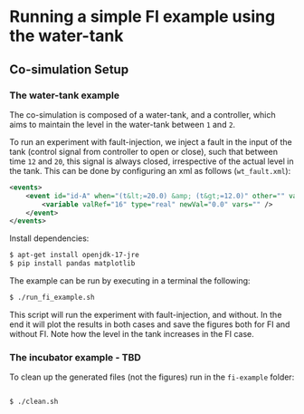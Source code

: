 # Running a simple FI example using the water-tank

## Co-simulation Setup

### The water-tank example

The co-simulation is composed of a water-tank, and a controller, which aims to maintain the level in the water-tank between ```1``` and ```2```. 

To run an experiment with fault-injection, we inject a fault in the input of the tank (control signal from controller to open or close), such that between time ```12``` and ```20```, this signal is always closed, irrespective of the actual level in the tank. 
This can be done by configuring an xml as follows (```wt_fault.xml```):

```xml
<events>
    <event id="id-A" when="(t&lt;=20.0) &amp; (t&gt;=12.0)" other="" vars="">
        <variable valRef="16" type="real" newVal="0.0" vars="" />
    </event>
</events>
```

Install dependencies:

```bash
$ apt-get install openjdk-17-jre
$ pip install pandas matplotlib
```


The example can be run by executing in a terminal the following:

```bash
$ ./run_fi_example.sh
```

This script will run the experiment with fault-injection, and without. In the end it will plot
the results in both cases and save the figures both for FI and without FI. 
Note how the level in the tank increases in the FI case.

### The incubator example - TBD

To clean up the generated files (not the figures) run in the ```fi-example``` folder:

```bash

$ ./clean.sh

```